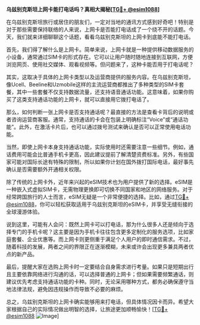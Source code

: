 **乌兹别克斯坦上网卡能打电话吗？真相大揭秘[[TG💪+ @esim1088](https://t.me/s/esim1088)]**

在乌兹别克斯坦旅行或居住的朋友们，一定对当地的通讯方式感到好奇吧！特别是对于那些需要保持联络的人来说，上网卡是否能打电话成了一个绕不开的话题。今天，我们就来详细聊聊这个话题，看看乌兹别克斯坦的上网卡到底能不能打电话。

首先，我们得了解什么是上网卡。简单来说，上网卡就是一种提供移动数据服务的小设备，通常通过SIM卡的形式存在。它可以让用户随时随地连接到互联网，方便浏览网页、使用社交媒体、观看视频等。但问题来了，这种卡能否用于打电话呢？

其实，这取决于具体的上网卡类型以及运营商提供的服务内容。在乌兹别克斯坦，像Ucell、Beeline和Uzmobile这样的主流运营商都推出了多种类型的SIM卡套餐，其中一些套餐不仅支持数据流量，还支持语音通话功能。这意味着，如果你购买了这类支持通话功能的上网卡，就可以直接用它拨打电话了。

那么，如何判断一张上网卡是否支持通话呢？最直接的方法是查看卡背后的说明或者咨询运营商客服。通常，支持通话的卡会在包装上明确标注“Voice”或“通话功能”。此外，在激活卡片后，也可以通过拨号测试来确认是否可以正常使用电话功能。

当然，即使上网卡本身支持通话功能，实际使用时还需要注意一些细节。例如，通话费用可能会比普通手机卡更高，因此建议提前了解清楚资费标准。另外，有些国家可能对国际长途有特殊的限制，所以如果你计划在国外拨打国际电话，最好事先确认是否需要额外开通相关权限。

除了传统的上网卡外，近年来兴起的eSIM技术也为用户提供了新的选择。eSIM是一种嵌入式虚拟SIM卡，无需物理更换即可切换不同国家和地区的网络服务。对于经常跨国旅行的人士而言，eSIM无疑是一个非常便捷的选择。比如，通过[TG💪+ @esim1088](https://t.me/s/esim1088)，你可以轻松获取适用于乌兹别克斯坦的eSIM卡，并享受无缝衔接的全球漫游体验。

说到这里，可能有人会问：既然上网卡可以打电话，那为什么很多人还是倾向于选择专门的手机卡呢？这主要是因为手机卡往往包含更多定制化的服务选项，比如家庭套餐、企业优惠等。而上网卡则更侧重于满足个人用户的即时通信需求。不过，随着科技的发展，两者之间的界限正在逐渐模糊，未来或许会出现更多兼具两者优点的新产品。

最后，提醒大家在选购上网卡时一定要结合自身需求进行考量。如果只是短期出行且主要依靠网络进行沟通的话，可以选择普通的上网卡；但如果需要频繁通话，则建议优先考虑支持通话功能的卡种。同时，无论采用哪种方式，都务必确保遵守当地法律法规，避免因违规操作而导致不必要的麻烦。

总之，乌兹别克斯坦的上网卡确实能够用来打电话，但具体情况因卡而异。希望大家根据自己的实际情况做出明智的选择，让旅途更加顺畅愉快！[[TG💪+ @esim1088](https://t.me/s/esim1088) ![Image](https://i.postimg.cc/4NQfJmqS/Snipaste-2025-05-13-00-14-12.png)]